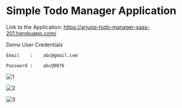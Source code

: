 

<h1>Simple Todo Manager Application</h1>

Link to the Application:  https://arjunp-todo-manager-saas-201.herokuapp.com/

Demo User Credentials 

    Email    :    abc@gmail.com
    
    Password :    abc@9876
    
    

![1](https://user-images.githubusercontent.com/57123588/124486618-6951cc00-ddcb-11eb-9079-7167e0de28c0.jpg)

![2](https://user-images.githubusercontent.com/57123588/124486613-67880880-ddcb-11eb-84c4-e469088c03a6.jpg)

![3](https://user-images.githubusercontent.com/57123588/124486620-69ea6280-ddcb-11eb-9741-24be01ab1444.jpg)

